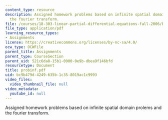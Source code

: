 ```yaml
---
content_type: resource
description: Assigned homework problems based on infinite spatial domain prolems and
  the fourier transform.
file: /courses/18-303-linear-partial-differential-equations-fall-2006/bc9b479d4249635b1c358019ac1c9993_probinf.pdf
file_type: application/pdf
learning_resource_types:
- Assignments
license: https://creativecommons.org/licenses/by-nc-sa/4.0/
ocw_type: OCWFile
parent_title: Assignments
parent_type: CourseSection
parent_uid: 521c6da8-15b1-0900-0e9b-dbea9f146bfd
resourcetype: Document
title: probinf.pdf
uid: bc9b479d-4249-635b-1c35-8019ac1c9993
video_files:
  video_thumbnail_file: null
video_metadata:
  youtube_id: null
---
```

Assigned homework problems based on infinite spatial domain prolems and the fourier transform.